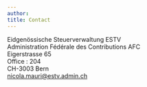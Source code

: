 ```yaml
---
author: 
title: Contact
---
```


Eidgenössische Steuerverwaltung ESTV \
Administration Fédérale des Contributions AFC\
Eigerstrasse 65 \
Office : 204\
CH-3003 Bern\
[nicola.mauri@estv.admin.ch](mailto:nicola.mauri@estv.admin.ch)